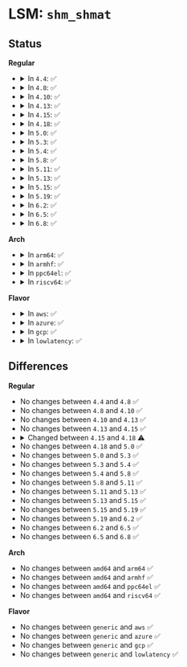# LSM: <code>shm_shmat</code>

## Status
<b>Regular</b>
<ul>
<li>
<details>
<summary>In <code>4.4</code>: ✅</summary>

```c
int security_shm_shmat(struct shmid_kernel *shp, char *shmaddr, int shmflg);
```
</details>
</li>
<li>
<details>
<summary>In <code>4.8</code>: ✅</summary>

```c
int security_shm_shmat(struct shmid_kernel *shp, char *shmaddr, int shmflg);
```
</details>
</li>
<li>
<details>
<summary>In <code>4.10</code>: ✅</summary>

```c
int security_shm_shmat(struct shmid_kernel *shp, char *shmaddr, int shmflg);
```
</details>
</li>
<li>
<details>
<summary>In <code>4.13</code>: ✅</summary>

```c
int security_shm_shmat(struct shmid_kernel *shp, char *shmaddr, int shmflg);
```
</details>
</li>
<li>
<details>
<summary>In <code>4.15</code>: ✅</summary>

```c
int security_shm_shmat(struct shmid_kernel *shp, char *shmaddr, int shmflg);
```
</details>
</li>
<li>
<details>
<summary>In <code>4.18</code>: ✅</summary>

```c
int security_shm_shmat(struct kern_ipc_perm *shp, char *shmaddr, int shmflg);
```
</details>
</li>
<li>
<details>
<summary>In <code>5.0</code>: ✅</summary>

```c
int security_shm_shmat(struct kern_ipc_perm *shp, char *shmaddr, int shmflg);
```
</details>
</li>
<li>
<details>
<summary>In <code>5.3</code>: ✅</summary>

```c
int security_shm_shmat(struct kern_ipc_perm *shp, char *shmaddr, int shmflg);
```
</details>
</li>
<li>
<details>
<summary>In <code>5.4</code>: ✅</summary>

```c
int security_shm_shmat(struct kern_ipc_perm *shp, char *shmaddr, int shmflg);
```
</details>
</li>
<li>
<details>
<summary>In <code>5.8</code>: ✅</summary>

```c
int security_shm_shmat(struct kern_ipc_perm *shp, char *shmaddr, int shmflg);
```
</details>
</li>
<li>
<details>
<summary>In <code>5.11</code>: ✅</summary>

```c
int security_shm_shmat(struct kern_ipc_perm *shp, char *shmaddr, int shmflg);
```
</details>
</li>
<li>
<details>
<summary>In <code>5.13</code>: ✅</summary>

```c
int security_shm_shmat(struct kern_ipc_perm *shp, char *shmaddr, int shmflg);
```
</details>
</li>
<li>
<details>
<summary>In <code>5.15</code>: ✅</summary>

```c
int security_shm_shmat(struct kern_ipc_perm *shp, char *shmaddr, int shmflg);
```
</details>
</li>
<li>
<details>
<summary>In <code>5.19</code>: ✅</summary>

```c
int security_shm_shmat(struct kern_ipc_perm *shp, char *shmaddr, int shmflg);
```
</details>
</li>
<li>
<details>
<summary>In <code>6.2</code>: ✅</summary>

```c
int security_shm_shmat(struct kern_ipc_perm *shp, char *shmaddr, int shmflg);
```
</details>
</li>
<li>
<details>
<summary>In <code>6.5</code>: ✅</summary>

```c
int security_shm_shmat(struct kern_ipc_perm *shp, char *shmaddr, int shmflg);
```
</details>
</li>
<li>
<details>
<summary>In <code>6.8</code>: ✅</summary>

```c
int security_shm_shmat(struct kern_ipc_perm *shp, char *shmaddr, int shmflg);
```
</details>
</li>
</ul>
<b>Arch</b>
<ul>
<li>
<details>
<summary>In <code>arm64</code>: ✅</summary>

```c
int security_shm_shmat(struct kern_ipc_perm *shp, char *shmaddr, int shmflg);
```
</details>
</li>
<li>
<details>
<summary>In <code>armhf</code>: ✅</summary>

```c
int security_shm_shmat(struct kern_ipc_perm *shp, char *shmaddr, int shmflg);
```
</details>
</li>
<li>
<details>
<summary>In <code>ppc64el</code>: ✅</summary>

```c
int security_shm_shmat(struct kern_ipc_perm *shp, char *shmaddr, int shmflg);
```
</details>
</li>
<li>
<details>
<summary>In <code>riscv64</code>: ✅</summary>

```c
int security_shm_shmat(struct kern_ipc_perm *shp, char *shmaddr, int shmflg);
```
</details>
</li>
</ul>
<b>Flavor</b>
<ul>
<li>
<details>
<summary>In <code>aws</code>: ✅</summary>

```c
int security_shm_shmat(struct kern_ipc_perm *shp, char *shmaddr, int shmflg);
```
</details>
</li>
<li>
<details>
<summary>In <code>azure</code>: ✅</summary>

```c
int security_shm_shmat(struct kern_ipc_perm *shp, char *shmaddr, int shmflg);
```
</details>
</li>
<li>
<details>
<summary>In <code>gcp</code>: ✅</summary>

```c
int security_shm_shmat(struct kern_ipc_perm *shp, char *shmaddr, int shmflg);
```
</details>
</li>
<li>
<details>
<summary>In <code>lowlatency</code>: ✅</summary>

```c
int security_shm_shmat(struct kern_ipc_perm *shp, char *shmaddr, int shmflg);
```
</details>
</li>
</ul>

## Differences
<b>Regular</b>
<ul>
<li>
No changes between <code>4.4</code> and <code>4.8</code> ✅
</li>
<li>
No changes between <code>4.8</code> and <code>4.10</code> ✅
</li>
<li>
No changes between <code>4.10</code> and <code>4.13</code> ✅
</li>
<li>
No changes between <code>4.13</code> and <code>4.15</code> ✅
</li>
<li>
<details>
<summary>Changed between <code>4.15</code> and <code>4.18</code> ⚠️</summary>
<ul>
<li>
<b>Param type changed. </b>
<code>struct shmid_kernel *shp</code> ➡️ <code>struct kern_ipc_perm *shp</code>
</li>
</ul>
</details>
</li>
<li>
No changes between <code>4.18</code> and <code>5.0</code> ✅
</li>
<li>
No changes between <code>5.0</code> and <code>5.3</code> ✅
</li>
<li>
No changes between <code>5.3</code> and <code>5.4</code> ✅
</li>
<li>
No changes between <code>5.4</code> and <code>5.8</code> ✅
</li>
<li>
No changes between <code>5.8</code> and <code>5.11</code> ✅
</li>
<li>
No changes between <code>5.11</code> and <code>5.13</code> ✅
</li>
<li>
No changes between <code>5.13</code> and <code>5.15</code> ✅
</li>
<li>
No changes between <code>5.15</code> and <code>5.19</code> ✅
</li>
<li>
No changes between <code>5.19</code> and <code>6.2</code> ✅
</li>
<li>
No changes between <code>6.2</code> and <code>6.5</code> ✅
</li>
<li>
No changes between <code>6.5</code> and <code>6.8</code> ✅
</li>
</ul>
<b>Arch</b>
<ul>
<li>
No changes between <code>amd64</code> and <code>arm64</code> ✅
</li>
<li>
No changes between <code>amd64</code> and <code>armhf</code> ✅
</li>
<li>
No changes between <code>amd64</code> and <code>ppc64el</code> ✅
</li>
<li>
No changes between <code>amd64</code> and <code>riscv64</code> ✅
</li>
</ul>
<b>Flavor</b>
<ul>
<li>
No changes between <code>generic</code> and <code>aws</code> ✅
</li>
<li>
No changes between <code>generic</code> and <code>azure</code> ✅
</li>
<li>
No changes between <code>generic</code> and <code>gcp</code> ✅
</li>
<li>
No changes between <code>generic</code> and <code>lowlatency</code> ✅
</li>
</ul>
